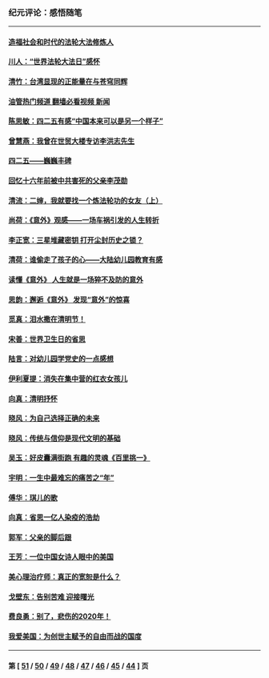 ### 纪元评论：感悟随笔
---
#### [造福社会和时代的法轮大法修炼人](../../pages/nsc1035/n12944018.md?05140330) 
#### [川人：“世界法轮大法日”感怀](../../pages/nsc1035/n12932771.md?05140330) 
#### [清竹：台湾显现的正能量在与苍穹同辉](../../pages/nsc1035/n12928084.md?05140330) 
#### [油管热门频道 翻墙必看视频 新闻](ok?05140330)
#### [陈思敏：四二五有感“中国本来可以是另一个样子”](../../pages/nsc1035/n12902318.md?05140330) 
#### [曾慧燕：我曾在世贸大楼专访李洪志先生](../../pages/nsc1035/n12898729.md?05140330) 
#### [四二五——巍巍丰碑](../../pages/nsc1035/n12893609.md?05140330) 
#### [回忆十六年前被中共害死的父亲李茂勋](../../pages/nsc1035/n12880270.md?05140330) 
#### [清流：二婶，我就要找一个炼法轮功的女友（上）](../../pages/nsc1035/n12879174.md?05140330) 
#### [尚荷：《意外》观感——一场车祸引发的人生转折](../../pages/nsc1035/n12877867.md?05140330) 
#### [李正宽：三星堆藏密钥 打开尘封历史之锁？](../../pages/nsc1035/n12877650.md?05140330) 
#### [清荷：谁偷走了孩子的心——大陆幼儿园教育有感](../../pages/nsc1035/n12871130.md?05140330) 
#### [读懂《意外》 人生就是一场猝不及防的意外](../../pages/nsc1035/n12869689.md?05140330) 
#### [思韵：邂逅《意外》 发现“意外”的惊喜](../../pages/nsc1035/n12862144.md?05140330) 
#### [觅真：泪水撒在清明节！](../../pages/nsc1035/n12857953.md?05140330) 
#### [宋善：世界卫生日的省思](../../pages/nsc1035/n12855911.md?05140330) 
#### [陆言：对幼儿园学党史的一点感想](../../pages/nsc1035/n12851128.md?05140330) 
#### [伊利夏提：消失在集中营的红衣女孩儿](../../pages/nsc1035/n12848360.md?05140330) 
#### [向真：清明抒怀](../../pages/nsc1035/n12848172.md?05140330) 
#### [晓风：为自己选择正确的未来](../../pages/nsc1035/n12778898.md?05140330) 
#### [晓风：传统与信仰是现代文明的基础](../../pages/nsc1035/n12762161.md?05140330) 
#### [吴玉：好皮囊满街跑 有趣的灵魂《百里挑一》](../../pages/nsc1035/n12760835.md?05140330) 
#### [宇明：一生中最难忘的痛苦之“年”](../../pages/nsc1035/n12757663.md?05140330) 
#### [傅华：琪儿的歌](../../pages/nsc1035/n12746849.md?05140330) 
#### [向真：省思一亿人染疫的浩劫](../../pages/nsc1035/n12714820.md?05140330) 
#### [郭军：父亲的脚后跟](../../pages/nsc1035/n12709210.md?05140330) 
#### [王芳：一位中国女诗人眼中的美国](../../pages/nsc1035/n12701160.md?05140330) 
#### [美心理治疗师：真正的宽恕是什么？](../../pages/nsc1035/n12678354.md?05140330) 
#### [戈壁东：告别苦难 迎接曙光](../../pages/nsc1035/n12661413.md?05140330) 
#### [费良勇：别了，悲伤的2020年！](../../pages/nsc1035/n12661266.md?05140330) 
#### [我爱美国：为创世主赋予的自由而战的国度](../../pages/nsc1035/n12651996.md?05140330) 

---
#### 第 [ [51](./51.md?05140330) / [50](./50.md?05140330) / [49](./49.md?05140330) / [48](./48.md?05140330) / [47](./47.md?05140330) / [46](./46.md?05140330) / [45](./45.md?05140330) / [44](./44.md?05140330) ] 页
